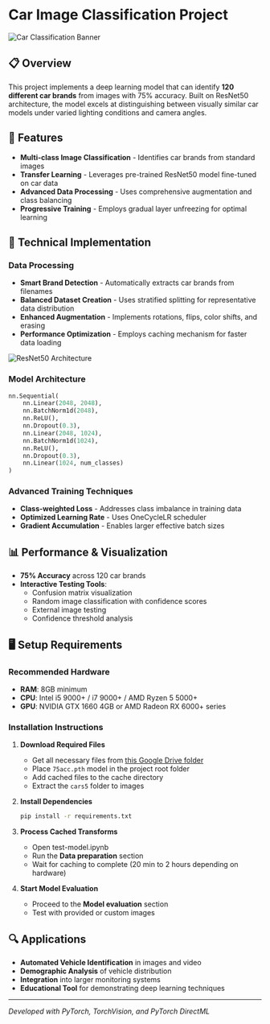# Car Image Classification Project

![Car Classification Banner](https://miro.medium.com/v2/resize:fit:1400/0*tH9evuOFqk8F41FG.png)

## 📋 Overview
This project implements a deep learning model that can identify **120 different car brands** from images with 75% accuracy. Built on ResNet50 architecture, the model excels at distinguishing between visually similar car models under varied lighting conditions and camera angles.

## 🚗 Features

- **Multi-class Image Classification** - Identifies car brands from standard images
- **Transfer Learning** - Leverages pre-trained ResNet50 model fine-tuned on car data
- **Advanced Data Processing** - Uses comprehensive augmentation and class balancing
- **Progressive Training** - Employs gradual layer unfreezing for optimal learning

## 🔧 Technical Implementation

### Data Processing
- **Smart Brand Detection** - Automatically extracts car brands from filenames
- **Balanced Dataset Creation** - Uses stratified splitting for representative data distribution
- **Enhanced Augmentation** - Implements rotations, flips, color shifts, and erasing
- **Performance Optimization** - Employs caching mechanism for faster data loading

<img alt="ResNet50 Architecture" src="https://www.researchgate.net/publication/330065177/figure/fig3/AS:710346088132608@1546371113232/Evaluation-of-CNN-model-performance-using-ResNet50-as-an-example-A-B-Architecture-of.png">

### Model Architecture
```python
nn.Sequential(
    nn.Linear(2048, 2048),
    nn.BatchNorm1d(2048),
    nn.ReLU(),
    nn.Dropout(0.3),
    nn.Linear(2048, 1024),
    nn.BatchNorm1d(1024),
    nn.ReLU(),
    nn.Dropout(0.3),
    nn.Linear(1024, num_classes)
)
```

### Advanced Training Techniques
- **Class-weighted Loss** - Addresses class imbalance in training data
- **Optimized Learning Rate** - Uses OneCycleLR scheduler
- **Gradient Accumulation** - Enables larger effective batch sizes

## 📊 Performance & Visualization

- **75% Accuracy** across 120 car brands
- **Interactive Testing Tools**:
  - Confusion matrix visualization
  - Random image classification with confidence scores
  - External image testing
  - Confidence threshold analysis

## 🖥️ Setup Requirements

### Recommended Hardware
- **RAM**: 8GB minimum
- **CPU**: Intel i5 9000+ / i7 9000+ / AMD Ryzen 5 5000+
- **GPU**: NVIDIA GTX 1660 4GB or AMD Radeon RX 6000+ series

### Installation Instructions

1. **Download Required Files**
   - Get all necessary files from [this Google Drive folder](https://drive.google.com/drive/folders/1k8kXTguWizL66vKi5Zhq11R6zXZ9i8tI?usp=sharing)
   - Place `75acc.pth` model in the project root folder
   - Add cached files to the cache directory
   - Extract the `cars5` folder to images

2. **Install Dependencies**
   ```bash
   pip install -r requirements.txt
   ```

3. **Process Cached Transforms**
   - Open test-model.ipynb
   - Run the **Data preparation** section
   - Wait for caching to complete (20 min to 2 hours depending on hardware)

4. **Start Model Evaluation**
   - Proceed to the **Model evaluation** section
   - Test with provided or custom images

## 🔍 Applications

- **Automated Vehicle Identification** in images and video
- **Demographic Analysis** of vehicle distribution
- **Integration** into larger monitoring systems
- **Educational Tool** for demonstrating deep learning techniques

---

*Developed with PyTorch, TorchVision, and PyTorch DirectML*